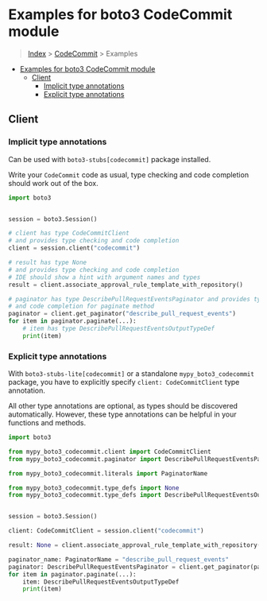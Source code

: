 <a id="examples-for-boto3-codecommit-module"></a>

# Examples for boto3 CodeCommit module

> [Index](../README.md) > [CodeCommit](./README.md) > Examples

- [Examples for boto3 CodeCommit module](#examples-for-boto3-codecommit-module)
  - [Client](#client)
    - [Implicit type annotations](#implicit-type-annotations)
    - [Explicit type annotations](#explicit-type-annotations)

<a id="client"></a>

## Client

<a id="implicit-type-annotations"></a>

### Implicit type annotations

Can be used with `boto3-stubs[codecommit]` package installed.

Write your `CodeCommit` code as usual, type checking and code completion should
work out of the box.

```python
import boto3


session = boto3.Session()

# client has type CodeCommitClient
# and provides type checking and code completion
client = session.client("codecommit")

# result has type None
# and provides type checking and code completion
# IDE should show a hint with argument names and types
result = client.associate_approval_rule_template_with_repository()

# paginator has type DescribePullRequestEventsPaginator and provides type checking
# and code completion for paginate method
paginator = client.get_paginator("describe_pull_request_events")
for item in paginator.paginate(...):
    # item has type DescribePullRequestEventsOutputTypeDef
    print(item)
```

<a id="explicit-type-annotations"></a>

### Explicit type annotations

With `boto3-stubs-lite[codecommit]` or a standalone `mypy_boto3_codecommit`
package, you have to explicitly specify `client: CodeCommitClient` type
annotation.

All other type annotations are optional, as types should be discovered
automatically. However, these type annotations can be helpful in your functions
and methods.

```python
import boto3

from mypy_boto3_codecommit.client import CodeCommitClient
from mypy_boto3_codecommit.paginator import DescribePullRequestEventsPaginator

from mypy_boto3_codecommit.literals import PaginatorName

from mypy_boto3_codecommit.type_defs import None
from mypy_boto3_codecommit.type_defs import DescribePullRequestEventsOutputTypeDef


session = boto3.Session()

client: CodeCommitClient = session.client("codecommit")

result: None = client.associate_approval_rule_template_with_repository()

paginator_name: PaginatorName = "describe_pull_request_events"
paginator: DescribePullRequestEventsPaginator = client.get_paginator(paginator_name)
for item in paginator.paginate(...):
    item: DescribePullRequestEventsOutputTypeDef
    print(item)
```
